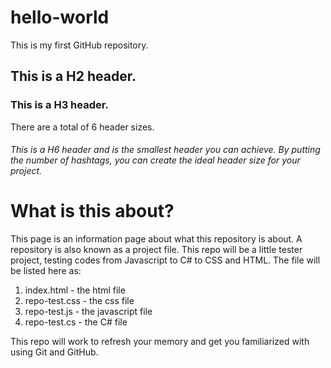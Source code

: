 # hello-world
This is my first GitHub repository.
## This is a H2 header.
### This is a H3 header.
  There are a total of 6 header sizes.
  ###### This is a H6 header and is the smallest header you can achieve. By putting the number of hashtags, you can create the ideal header size for your project.
# What is this about?
This page is an information page about what this repository is about. A repository is also known as a project file. This repo will be a little tester project, testing codes from Javascript to C# to CSS and HTML. 
The file will be listed here as:
  1. index.html -  the html file
  2. repo-test.css - the css file
  3. repo-test.js - the javascript file
  4. repo-test.cs - the C# file

This repo will work to refresh your memory and get you familiarized with using Git and GitHub.
